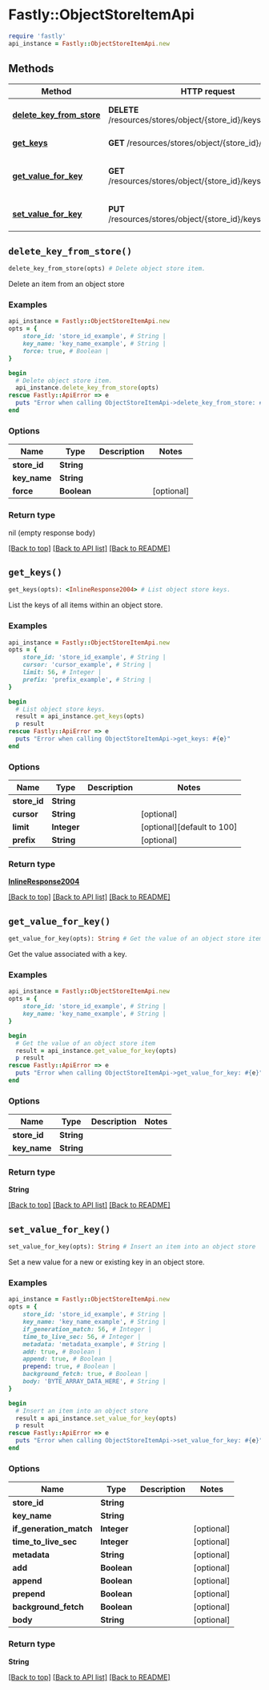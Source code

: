# Fastly::ObjectStoreItemApi


```ruby
require 'fastly'
api_instance = Fastly::ObjectStoreItemApi.new
```

## Methods

| Method | HTTP request | Description |
| ------ | ------------ | ----------- |
| [**delete_key_from_store**](ObjectStoreItemApi.md#delete_key_from_store) | **DELETE** /resources/stores/object/{store_id}/keys/{key_name} | Delete object store item. |
| [**get_keys**](ObjectStoreItemApi.md#get_keys) | **GET** /resources/stores/object/{store_id}/keys | List object store keys. |
| [**get_value_for_key**](ObjectStoreItemApi.md#get_value_for_key) | **GET** /resources/stores/object/{store_id}/keys/{key_name} | Get the value of an object store item |
| [**set_value_for_key**](ObjectStoreItemApi.md#set_value_for_key) | **PUT** /resources/stores/object/{store_id}/keys/{key_name} | Insert an item into an object store |


## `delete_key_from_store()`

```ruby
delete_key_from_store(opts) # Delete object store item.
```

Delete an item from an object store

### Examples

```ruby
api_instance = Fastly::ObjectStoreItemApi.new
opts = {
    store_id: 'store_id_example', # String | 
    key_name: 'key_name_example', # String | 
    force: true, # Boolean | 
}

begin
  # Delete object store item.
  api_instance.delete_key_from_store(opts)
rescue Fastly::ApiError => e
  puts "Error when calling ObjectStoreItemApi->delete_key_from_store: #{e}"
end
```

### Options

| Name | Type | Description | Notes |
| ---- | ---- | ----------- | ----- |
| **store_id** | **String** |  |  |
| **key_name** | **String** |  |  |
| **force** | **Boolean** |  | [optional] |

### Return type

nil (empty response body)

[[Back to top]](#) [[Back to API list]](../../README.md#endpoints)
[[Back to README]](../../README.md)
## `get_keys()`

```ruby
get_keys(opts): <InlineResponse2004> # List object store keys.
```

List the keys of all items within an object store.

### Examples

```ruby
api_instance = Fastly::ObjectStoreItemApi.new
opts = {
    store_id: 'store_id_example', # String | 
    cursor: 'cursor_example', # String | 
    limit: 56, # Integer | 
    prefix: 'prefix_example', # String | 
}

begin
  # List object store keys.
  result = api_instance.get_keys(opts)
  p result
rescue Fastly::ApiError => e
  puts "Error when calling ObjectStoreItemApi->get_keys: #{e}"
end
```

### Options

| Name | Type | Description | Notes |
| ---- | ---- | ----------- | ----- |
| **store_id** | **String** |  |  |
| **cursor** | **String** |  | [optional] |
| **limit** | **Integer** |  | [optional][default to 100] |
| **prefix** | **String** |  | [optional] |

### Return type

[**InlineResponse2004**](InlineResponse2004.md)

[[Back to top]](#) [[Back to API list]](../../README.md#endpoints)
[[Back to README]](../../README.md)
## `get_value_for_key()`

```ruby
get_value_for_key(opts): String # Get the value of an object store item
```

Get the value associated with a key.

### Examples

```ruby
api_instance = Fastly::ObjectStoreItemApi.new
opts = {
    store_id: 'store_id_example', # String | 
    key_name: 'key_name_example', # String | 
}

begin
  # Get the value of an object store item
  result = api_instance.get_value_for_key(opts)
  p result
rescue Fastly::ApiError => e
  puts "Error when calling ObjectStoreItemApi->get_value_for_key: #{e}"
end
```

### Options

| Name | Type | Description | Notes |
| ---- | ---- | ----------- | ----- |
| **store_id** | **String** |  |  |
| **key_name** | **String** |  |  |

### Return type

**String**

[[Back to top]](#) [[Back to API list]](../../README.md#endpoints)
[[Back to README]](../../README.md)
## `set_value_for_key()`

```ruby
set_value_for_key(opts): String # Insert an item into an object store
```

Set a new value for a new or existing key in an object store.

### Examples

```ruby
api_instance = Fastly::ObjectStoreItemApi.new
opts = {
    store_id: 'store_id_example', # String | 
    key_name: 'key_name_example', # String | 
    if_generation_match: 56, # Integer | 
    time_to_live_sec: 56, # Integer | 
    metadata: 'metadata_example', # String | 
    add: true, # Boolean | 
    append: true, # Boolean | 
    prepend: true, # Boolean | 
    background_fetch: true, # Boolean | 
    body: 'BYTE_ARRAY_DATA_HERE', # String | 
}

begin
  # Insert an item into an object store
  result = api_instance.set_value_for_key(opts)
  p result
rescue Fastly::ApiError => e
  puts "Error when calling ObjectStoreItemApi->set_value_for_key: #{e}"
end
```

### Options

| Name | Type | Description | Notes |
| ---- | ---- | ----------- | ----- |
| **store_id** | **String** |  |  |
| **key_name** | **String** |  |  |
| **if_generation_match** | **Integer** |  | [optional] |
| **time_to_live_sec** | **Integer** |  | [optional] |
| **metadata** | **String** |  | [optional] |
| **add** | **Boolean** |  | [optional] |
| **append** | **Boolean** |  | [optional] |
| **prepend** | **Boolean** |  | [optional] |
| **background_fetch** | **Boolean** |  | [optional] |
| **body** | **String** |  | [optional] |

### Return type

**String**

[[Back to top]](#) [[Back to API list]](../../README.md#endpoints)
[[Back to README]](../../README.md)
